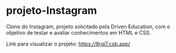 # projeto-Instagram

Clone do Instagram, projeto solicitado pela Driven Education, com o objetivo de testar e avaliar conhecimentos em HTML e CSS.

Link para visualizar o projeto: https://8rqi7.csb.app/
